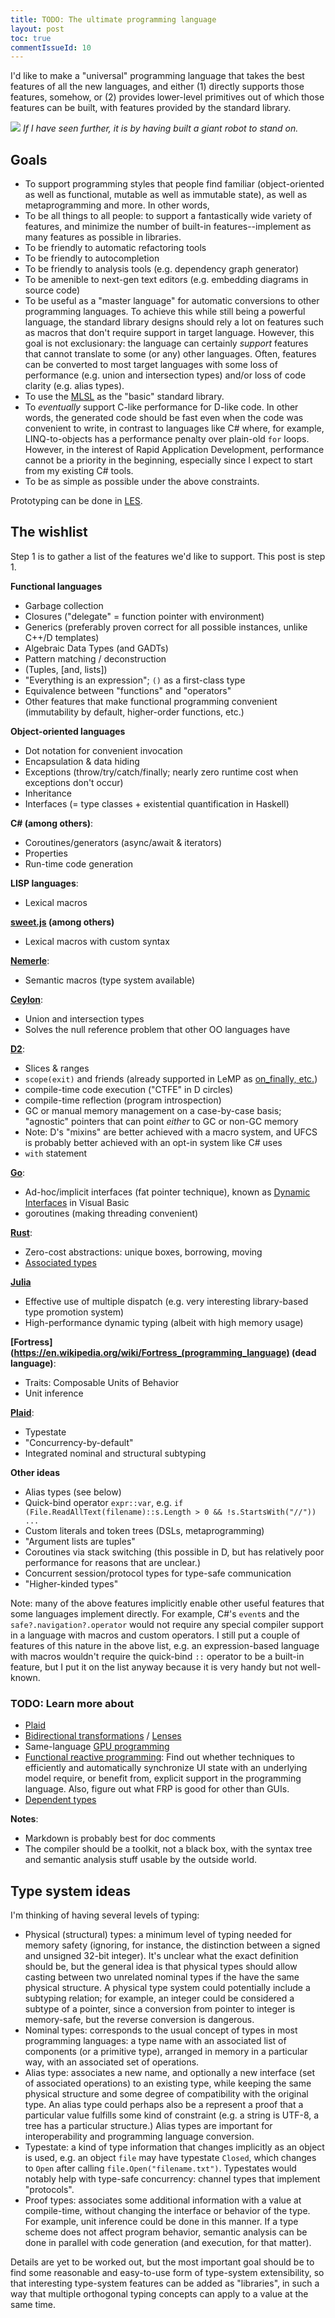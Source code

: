 ```yaml
---
title: TODO: The ultimate programming language
layout: post
toc: true
commentIssueId: 10
---
```


I'd like to make a "universal" programming language that takes the best features of all the new languages, and either (1) directly supports those features, somehow, or (2) provides lower-level primitives out of which those features can be built, with features provided by the standard library.

![](../blog/GiantRobot.jpg)
_If I have seen further, it is by having built a giant robot to stand on._

Goals
-----

- To support programming styles that people find familiar (object-oriented as well as functional, mutable as well as immutable state), as well as metaprogramming and more. In other words,
- To be all things to all people: to support a fantastically wide variety of features, and minimize the number of built-in features--implement as many features as possible in libraries.
- To be friendly to automatic refactoring tools
- To be friendly to autocompletion
- To be friendly to analysis tools (e.g. dependency graph generator)
- To be amenible to next-gen text editors (e.g. embedding diagrams in source code)
- To be useful as a "master language" for automatic conversions to other programming languages. To achieve this while still being a powerful language, the standard library designs should rely a lot on features such as macros that don't require support in target language. However, this goal is not exclusionary: the language can certainly _support_ features that cannot translate to some (or any) other languages. Often, features can be converted to most target languages with some loss of performance (e.g. union and intersection types) and/or loss of code clarity (e.g. alias types).
- To use the [MLSL](http://loyc.net/2014/design-elements-of-mlsl.html) as the "basic" standard library.
- To _eventually_ support C-like performance for D-like code. In other words, the generated code should be fast even when the code was convenient to write, in contrast to languages like C# where, for example, LINQ-to-objects has a performance penalty over plain-old `for` loops. However, in the interest of Rapid Application Development, performance cannot be a priority in the beginning, especially since I expect to start from my existing C# tools.
- To be as simple as possible under the above constraints.

Prototyping can be done in [LES](https://github.com/qwertie/LoycCore/wiki/Loyc-Expression-Syntax).

The wishlist
------------

Step 1 is to gather a list of the features we'd like to support. This post is step 1.

**Functional languages**
- Garbage collection
- Closures ("delegate" = function pointer with environment)
- Generics (preferably proven correct for all possible instances, unlike C++/D templates)
- Algebraic Data Types (and GADTs)
- Pattern matching / deconstruction
- (Tuples, [and, lists])
- "Everything is an expression"; `()` as a first-class type
- Equivalence between "functions" and "operators"
- Other features that make functional programming convenient (immutability by default, higher-order functions, etc.)

**Object-oriented languages**
- Dot notation for convenient invocation
- Encapsulation & data hiding
- Exceptions (throw/try/catch/finally; nearly zero runtime cost when exceptions don't occur)
- Inheritance
- Interfaces (= type classes + existential quantification in Haskell)

**C# (among others)**:
- Coroutines/generators (async/await & iterators)
- Properties
- Run-time code generation

**LISP languages**:
- Lexical macros

**[sweet.js](http://sweetjs.org) (among others)**
- Lexical macros with custom syntax

**[Nemerle](http://www.nemerle.org/About)**:
- Semantic macros (type system available)

**[Ceylon](http://ceylon-lang.org)**:
- Union and intersection types
- Solves the null reference problem that other OO languages have

**[D2](http://dlang.org/)**:
- Slices & ranges
- `scope(exit)` and friends (already supported in LeMP as [on_finally, etc.](https://github.com/qwertie/Loyc/blob/master/Main/LeMP/StandardMacros/OnFinallyReturnCatch.cs))
- compile-time code execution ("CTFE" in D circles)
- compile-time reflection (program introspection)
- GC or manual memory management on a case-by-case basis; "agnostic" pointers that can point _either_ to GC or non-GC memory
- Note: D's "mixins" are better achieved with a macro system, and UFCS is probably better achieved with an opt-in system like C# uses
- `with` statement

**[Go](https://golang.org/)**:
- Ad-hoc/implicit interfaces (fat pointer technique), known as [Dynamic Interfaces](http://www.codeproject.com/Articles/87991/Dynamic-interfaces-in-any-NET-language) in Visual Basic
- goroutines (making threading convenient)

**[Rust](http://www.rust-lang.org/)**:
- Zero-cost abstractions: unique boxes, borrowing, moving
- [Associated types](https://doc.rust-lang.org/book/associated-types.html)

**[Julia](http://julialang.org)**
- Effective use of multiple dispatch (e.g. very interesting library-based type promotion system)
- High-performance dynamic typing (albeit with high memory usage)

**[Fortress](https://en.wikipedia.org/wiki/Fortress_(programming_language) (dead language)**:
- Traits: Composable Units of Behavior
- Unit inference

**[Plaid](http://www.cs.cmu.edu/~aldrich/plaid/)**:
- Typestate
- "Concurrency-by-default"
- Integrated nominal and structural subtyping

**Other ideas**
- Alias types (see below)
- Quick-bind operator `expr::var`, e.g. `if (File.ReadAllText(filename)::s.Length > 0 && !s.StartsWith("//")) ...`
- Custom literals and token trees (DSLs, metaprogramming)
- "Argument lists are tuples"
- Coroutines via stack switching (this possible in D, but has relatively poor performance for reasons that are unclear.)
- Concurrent session/protocol types for type-safe communication
- "Higher-kinded types"

Note: many of the above features implicitly enable other useful features that some languages implement directly. For example, C#'s `event`s and the `safe?.navigation?.operator` would not require any special compiler support in a language with macros and custom operators. I still put a couple of features of this nature in the above list, e.g. an expression-based language with macros wouldn't require the quick-bind `::` operator to be a built-in feature, but I put it on the list anyway because it is very handy but not well-known.

### TODO: Learn more about ###
- [Plaid](http://www.cs.cmu.edu/~aldrich/plaid/)
- [Bidirectional transformations](https://en.wikipedia.org/wiki/Bidirectional_transformation) / [Lenses](http://www.cis.upenn.edu/~bcpierce/papers/lenses-etapsslides.pdf)
- Same-language [GPU programming](http://www.ncbray.com/pystream)
- [Functional reactive programming](https://en.wikipedia.org/wiki/Functional_reactive_programming): Find out whether techniques to efficiently and automatically synchronize UI state with an underlying model require, or benefit from, explicit support in the programming language. Also, figure out what FRP is good for other than GUIs.
- [Dependent types](https://en.wikipedia.org/wiki/Dependent_type)

**Notes**:
- Markdown is probably best for doc comments
- The compiler should be a toolkit, not a black box, with the syntax tree and semantic analysis stuff usable by the outside world.

Type system ideas
-----------------

I'm thinking of having several levels of typing:

- Physical (structural) types: a minimum level of typing needed for memory safety (ignoring, for instance, the distinction between a signed and unsigned 32-bit integer). It's unclear what the exact definition should be, but the general idea is that physical types should allow casting between two unrelated nominal types if the have the same physical structure. A physical type system could potentially include a subtyping relation; for example, an integer could be considered a subtype of a pointer, since a conversion from pointer to integer is memory-safe, but the reverse conversion is dangerous.
- Nominal types: corresponds to the usual concept of types in most programming languages: a type name with an associated list of components (or a primitive type), arranged in memory in a particular way, with an associated set of operations.
- Alias type: associates a new name, and optionally a new interface (set of associated operations) to an existing type, while keeping the same physical structure and some degree of compatibility with the original type. An alias type could perhaps also be a represent a proof that a particular value fulfills some kind of constraint (e.g. a string is UTF-8, a tree has a particular structure.) Alias types are important for interoperability and programming language conversion.
- Typestate: a kind of type information that changes implicitly as an object is used, e.g. an object `file` may have typestate `Closed`, which changes to `Open` after calling `file.Open("filename.txt")`. Typestates would notably help with type-safe concurrency: channel types that implement "protocols".
- Proof types: associates some additional information with a value at compile-time, without changing the interface or behavior of the type. For example, unit inference could be done in this manner. If a type scheme does not affect program behavior, semantic analysis can be done in parallel with code generation (and execution, for that matter).

Details are yet to be worked out, but the most important goal should be to find some reasonable and easy-to-use form of type-system extensibility, so that interesting type-system features can be added as "libraries", in such a way that multiple orthogonal typing concepts can apply to a value at the same time.
